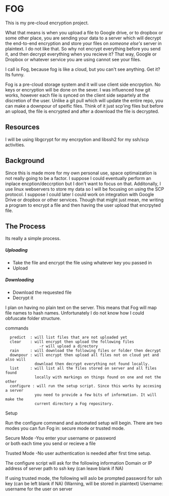 # FOG

This is my pre-cloud encryption project.  

What that means is when you upload a file to Google drive, 
or to dropbox or some other place, you are sending your data to a server which
will decrypt the end-to-end encryption and store your files on *someone else's* 
server in plaintext. I do not like that. So why not encrypt everything before 
you send it, and then decrypt everything when you recieve it? That way, Google 
or Dropbox or whatever service you are using cannot see your files.  

I call is Fog, because fog is like a cloud, but you can't see 
anything. Get it? Its funny. 

Fog is a pre-cloud storage system and it will use client side encrpytion. 
No keys or encryption will be done on the sever. I was 
influenced how git works, however each file is synced on the 
client side separtely at the discretion of the user. Unlike a 
git pull which will update the entire repo, you can make a 
downpour of speific files. Think of it just scp'ing files but
before an upload, the file is encrypted and after a download 
the file is decrypted.
## Resources

I will be using libgcrypt for my encrpytion and libssh2 for my ssh/scp activities.

## Background 
Since this is made more for my own personal use, space 
optimaization is not really going to be a factor. I suppose I 
could eventually perform an inplace encption/deccrption but I 
don't want to focus on that. Additonally, I use linux webservers to store my 
data so I will be focusing on using the SCP protocol. I suppose I could later 
I could work on integration with Google Drive or dropbox or other services.
Though that might just mean, me writing a program to encrypt a file and then 
having the user upload that encrpyted file.  

## The Process

Its really a simple process.  
##### Uploading  
+ Take the file and encrypt the file using whatever key you passed in
+ Upload 

##### Downloading
+ Download the requested file
+ Decrypt it

I plan on having no plain text on the server. This means that Fog will map file
names to hash names. Unfortunately I do not know how I could obfuscate folder 
structure.  

commands  
```
  predict  : will list files that are not uploaded yet  
  clear    : will encrypt then upload the following files  
               -r will upload a directory  
  rain     : will download the following files or folder then decrypt  
  downpour : will encrypt then upload all files not on cloud yet and also will 
             download then decrypt everything not found locally.
  list     : will list all the files stored on server and all files found 
             locally with markings on things found on one and not the other
  configure : will run the setup script. Since this works by accesing a server 
             you need to provide a few bits of information. It will make the 
             current directory a Fog repository.
```
Setup

Run the configure command and automated setup will begin. 
There are two modes you can fun Fog in: secure mode or trusted
mode.  

  Secure Mode -You enter your username or password   
               or both each time you send or recieve
               a file  

  Trusted Mode -No user authentication is needed
                after first time setup.  

The configure script will ask for the following information
  Domain or IP address of server
  path to ssh key (can leave blank if NA)

If using trusted mode, the following will aslo be prompted
  password for ssh key (can be left blank if NA) (Warning, will be stored in plaintext)
  Username: username for the user on server 
